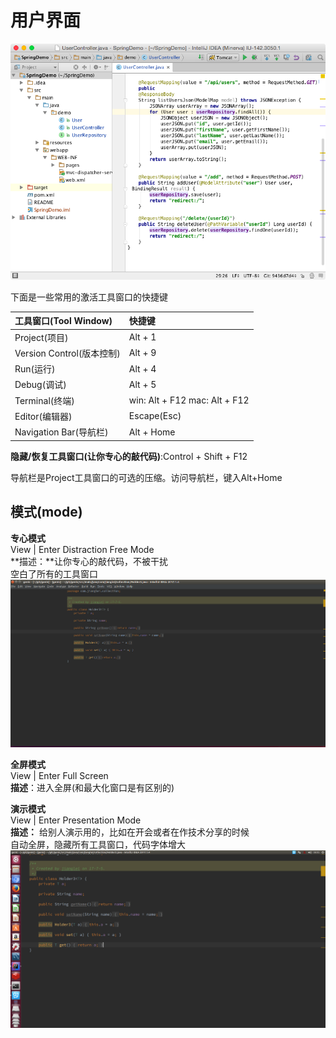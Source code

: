 # 用户界面

![](/assets/refcard_1.png)

下面是一些常用的激活工具窗口的快捷键

| 工具窗口\(Tool Window\) | 快捷键 |
| :--- | :--- |
| Project\(项目\) | Alt + 1 |
| Version Control\(版本控制\) | Alt + 9 |
| Run\(运行\) | Alt + 4 |
| Debug\(调试\) | Alt + 5 |
| Terminal\(终端\) | win: Alt + F12   mac: Alt + F12 |
| Editor\(编辑器\) | Escape\(Esc\) |
| Navigation Bar\(导航栏\) | Alt + Home |

**隐藏/恢复工具窗口\(让你专心的敲代码\)**:Control + Shift + F12

导航栏是Project工具窗口的可选的压缩。访问导航栏，键入Alt+Home

## 模式\(mode\)

**专心模式**  
View \| Enter Distraction Free Mode  
**描述：**让你专心的敲代码，不被干扰  
空白了所有的工具窗口  
![](/assets/snapshot23.png)

**全屏模式**  
View \| Enter Full Screen  
**描述**：进入全屏\(和最大化窗口是有区别的\)

**演示模式**  
View \| Enter Presentation Mode  
**描述：** 给别人演示用的，比如在开会或者在作技术分享的时候  
自动全屏，隐藏所有工具窗口，代码字体增大  
![](/assets/snapshot24.png)

